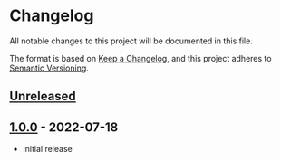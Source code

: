 # Changelog

All notable changes to this project will be documented in this file.

The format is based on [Keep a Changelog](https://keepachangelog.com/en/1.0.0/),
and this project adheres to [Semantic Versioning](https://semver.org/spec/v2.0.0.html).

## [Unreleased]

## [1.0.0] - 2022-07-18

- Initial release

[Unreleased]: https://github.com/giantswarm/capi-image-builder/compare/v1.0.0...HEAD
[1.0.0]: https://github.com/giantswarm/capi-image-builder/releases/tag/v1.0.0
